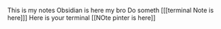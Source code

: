 This is my notes
Obsidian is here my bro
Do someth  [[[terminal Note is here]]]
Here is your terminal [[NOte pinter is here]]